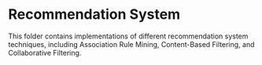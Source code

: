 # Recommendation System

This folder contains implementations of different recommendation system techniques, including Association Rule Mining, Content-Based Filtering, and Collaborative Filtering.
